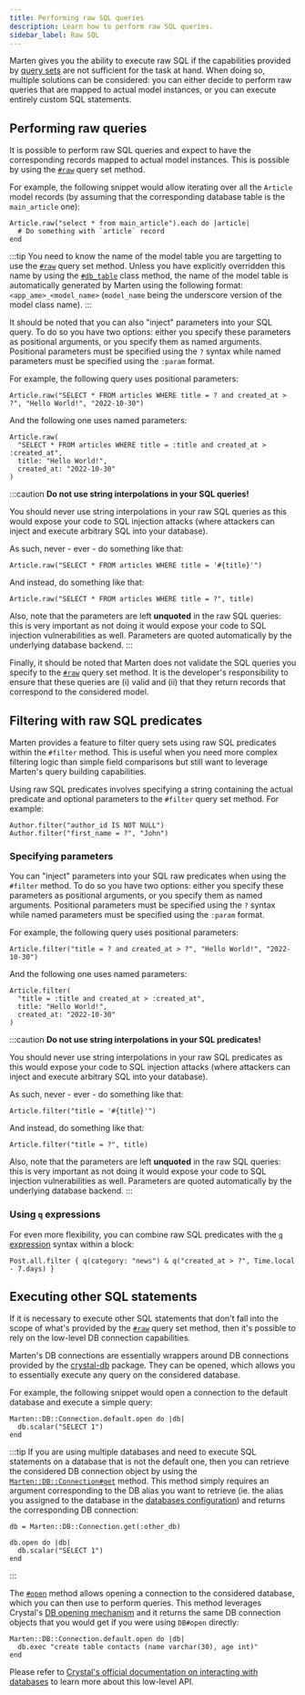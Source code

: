 ```yaml
---
title: Performing raw SQL queries
description: Learn how to perform raw SQL queries.
sidebar_label: Raw SQL
---
```


Marten gives you the ability to execute raw SQL if the capabilities provided by [query sets](./queries.md) are not sufficient for the task at hand. When doing so, multiple solutions can be considered: you can either decide to perform raw queries that are mapped to actual model instances, or you can execute entirely custom SQL statements.

## Performing raw queries

It is possible to perform raw SQL queries and expect to have the corresponding records mapped to actual model instances. This is possible by using the [`#raw`](./reference/query-set.md#raw) query set method.

For example, the following snippet would allow iterating over all the `Article` model records (by assuming that the corresponding database table is the `main_article` one):

```crystal
Article.raw("select * from main_article").each do |article|
  # Do something with `article` record
end
```

:::tip
You need to know the name of the model table you are targetting to use the [`#raw`](./reference/query-set.md#raw) query set method. Unless you have explicitly overridden this name by using the [`#db_table`](pathname:///api/0.5/Marten/DB/Model/Table/ClassMethods.html#db_table(db_table%3AString|Symbol)-instance-method) class method, the name of the model table is automatically generated by Marten using the following format: `<app_ame>_<model_name>` (`model_name` being the underscore version of the model class name).
:::

It should be noted that you can also "inject" parameters into your SQL query. To do so you have two options: either you specify these parameters as positional arguments, or you specify them as named arguments. Positional parameters must be specified using the `?` syntax while named parameters must be specified using the `:param` format.

For example, the following query uses positional parameters:

```crystal
Article.raw("SELECT * FROM articles WHERE title = ? and created_at > ?", "Hello World!", "2022-10-30")
```

And the following one uses named parameters:

```crystal
Article.raw(
  "SELECT * FROM articles WHERE title = :title and created_at > :created_at",
  title: "Hello World!",
  created_at: "2022-10-30"
)
```

:::caution
**Do not use string interpolations in your SQL queries!**

You should never use string interpolations in your raw SQL queries as this would expose your code to SQL injection attacks (where attackers can inject and execute arbitrary SQL into your database).

As such, never - ever - do something like that:

```crystal
Article.raw("SELECT * FROM articles WHERE title = '#{title}'")
```

And instead, do something like that:

```crystal
Article.raw("SELECT * FROM articles WHERE title = ?", title)
```

Also, note that the parameters are left **unquoted** in the raw SQL queries: this is very important as not doing it would expose your code to SQL injection vulnerabilities as well. Parameters are quoted automatically by the underlying database backend.
:::

Finally, it should be noted that Marten does not validate the SQL queries you specify to the [`#raw`](./reference/query-set.md#raw) query set method. It is the developer's responsibility to ensure that these queries are (i) valid and (ii) that they return records that correspond to the considered model.

## Filtering with raw SQL predicates

Marten provides a feature to filter query sets using raw SQL predicates within the `#filter` method. This is useful when you need more complex filtering logic than simple field comparisons but still want to leverage Marten's query building capabilities.

Using raw SQL predicates involves specifying a string containing the actual predicate and optional parameters to the `#filter` query set method. For example:

```crystal
Author.filter("author_id IS NOT NULL")
Author.filter("first_name = ?", "John")
```

### Specifying parameters

You can "inject" parameters into your SQL raw predicates when using the `#filter` method. To do so you have two options: either you specify these parameters as positional arguments, or you specify them as named arguments. Positional parameters must be specified using the `?` syntax while named parameters must be specified using the `:param` format.

For example, the following query uses positional parameters:

```crystal
Article.filter("title = ? and created_at > ?", "Hello World!", "2022-10-30")
```

And the following one uses named parameters:

```crystal
Article.filter(
  "title = :title and created_at > :created_at",
  title: "Hello World!",
  created_at: "2022-10-30"
)
```

:::caution
**Do not use string interpolations in your SQL predicates!**

You should never use string interpolations in your raw SQL predicates as this would expose your code to SQL injection attacks (where attackers can inject and execute arbitrary SQL into your database).

As such, never - ever - do something like that:

```crystal
Article.filter("title = '#{title}'")
```

And instead, do something like that:

```crystal
Article.filter("title = ?", title)
```

Also, note that the parameters are left **unquoted** in the raw SQL queries: this is very important as not doing it would expose your code to SQL injection vulnerabilities as well. Parameters are quoted automatically by the underlying database backend.
:::

### Using `q` expressions

For even more flexibility, you can combine raw SQL predicates with the [`q` expression](./queries#complex-filters-with-q-expressions) syntax within a block:

```crystal
Post.all.filter { q(category: "news") & q("created_at > ?", Time.local - 7.days) }
```

## Executing other SQL statements

If it is necessary to execute other SQL statements that don't fall into the scope of what's provided by the [`#raw`](./reference/query-set.md#raw) query set method, then it's possible to rely on the low-level DB connection capabilities.

Marten's DB connections are essentially wrappers around DB connections provided by the [crystal-db](https://github.com/crystal-lang/crystal-db) package. They can be opened, which allows you to essentially execute any query on the considered database.

For example, the following snippet would open a connection to the default database and execute a simple query:

```crystal
Marten::DB::Connection.default.open do |db|
  db.scalar("SELECT 1")
end
```

:::tip
If you are using multiple databases and need to execute SQL statements on a database that is not the default one, then you can retrieve the considered DB connection object by using the [`Marten::DB::Connection#get`](pathname:///api/0.5/Marten/DB/Connection.html#get(db_alias%3AString|Symbol)-class-method) method. This method simply requires an argument corresponding to the DB alias you want to retrieve (ie. the alias you assigned to the database in the [databases configuration](../development/reference/settings.md#database-settings)) and returns the corresponding DB connection:

```crystal
db = Marten::DB::Connection.get(:other_db)

db.open do |db|
  db.scalar("SELECT 1")
end
```
:::

The [`#open`](pathname:///api/0.5/Marten/DB/Connection/Base.html#open(%26)-instance-method) method allows opening a connection to the considered database, which you can then use to perform queries. This method leverages Crystal's [DB opening mechanism](https://crystal-lang.org/reference/database/index.html#open-database) and it returns the same DB connection objects that you would get if you were using `DB#open` directly:

```crystal
Marten::DB::Connection.default.open do |db|
  db.exec "create table contacts (name varchar(30), age int)"
end
```

Please refer to [Crystal's official documentation on interacting with databases](https://crystal-lang.org/reference/database/index.html) to learn more about this low-level API.
